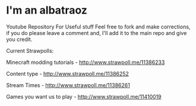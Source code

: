 # I'm an albatraoz
Youtube Repository For Useful stuff
Feel free to fork and make corrections, if you do please leave a comment and, I'll add it to the main repo and give you credit.

Current Strawpolls: 

Minecraft modding tutorials - http://www.strawpoll.me/11386233 

Content type - http://www.strawpoll.me/11386252 

Stream Times - http://www.strawpoll.me/11386261 

Games you want us to play - http://www.strawpoll.me/11410019